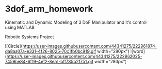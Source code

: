 # 3dof_arm_homework

Kinematic and Dynamic Modeling of 3 DoF Manipulator and it's control using MATLAB

Robotic Systems Project


![Circle](https://user-images.githubusercontent.com/44341275/222961874-da8aa07a-e331-4f26-8025-70c1fb0bc919.gif width="280px")
![word](https://user-images.githubusercontent.com/44341275/222962025-7459be84-6f19-4ef2-8ea1-bff785b2f751.gif width="280px")
